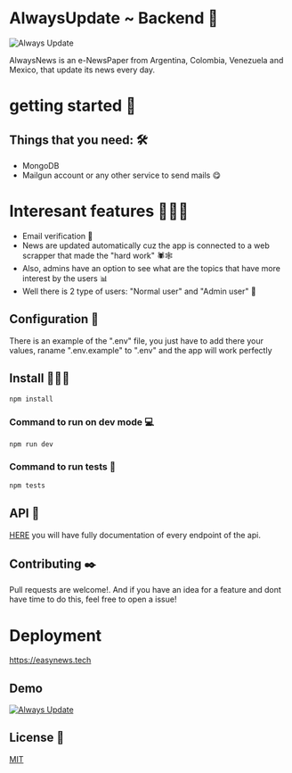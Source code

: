 # AlwaysUpdate ~ Backend 📰

![Always Update](https://avatars3.githubusercontent.com/u/72758625?s=200&v=4)


AlwaysNews is an e-NewsPaper from Argentina, Colombia, Venezuela and Mexico, that update its news every day.

# getting started 🚀
## Things that you need: 🛠️
 * MongoDB
 * Mailgun account or any other service to send mails 😋
 
# Interesant features 🧨✨🎉
  * Email verification 📩
  * News are updated automatically cuz the app is connected to a web scrapper that made the "hard work" 🕷🕸 
  * Also, admins have an option to see what are the topics that have more interest by the users 📊
  * Well there is 2 type of users: "Normal user" and "Admin user" 👥

 
## Configuration 🔧
There is an example of the ".env" file, you just have to add there your values, raname ".env.example" to ".env" and the app will work perfectly


## Install 🎻🎸🎺
```bash
npm install
```


### Command to run on dev mode 💻
```bash
npm run dev
```

### Command to run tests 📎
```bash
npm tests
```


## API 🌈
[HERE](https://documenter.getpostman.com/view/10936341/TVRrVjg4) you will have fully documentation of every endpoint of the api.


## Contributing ✒️
Pull requests are welcome!. And if you have an idea for a feature and dont have time to do this, feel free to open a issue!


# Deployment
https://easynews.tech

## Demo

[![Always Update](https://avatars3.githubusercontent.com/u/72758625?s=200&v=4)](https://www.youtube.com/watch?v=kDm-sx_sU5o)



## License 📄
[MIT](https://choosealicense.com/licenses/mit/)

